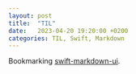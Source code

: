 ```yaml
---
layout: post
title:  "TIL"
date:   2023-04-20 19:20:00 +0200
categories: TIL, Swift, Markdown
---
```

Bookmarking [swift-markdown-ui](https://github.com/gonzalezreal/swift-markdown-ui).

